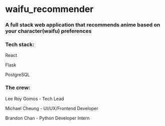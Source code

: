# waifu_recommender

### A full stack web application that recommends anime based on your character(waifu) preferences

### Tech stack: 
React

Flask

PostgreSQL

### The crew: 
Lee Roy Gomos - Tech Lead 

Michael Cheung - UI/UX/Frontend Developer 

Brandon Chan - Python Developer Intern
